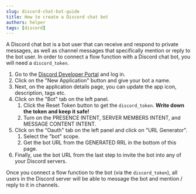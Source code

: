 ```yaml
---
slug: discord-chat-bot-guide
title: How to create a Discord chat bot
authors: helper
tags: [discord]
---
```


A Discord chat bot is a bot user that can receive and respond to private messages, as well as channel messages that specifically mention or reply to the bot user. In order to connect a flow function with a Discord chat bot, you will need a `discord_token`.

1. Go to the [Discord Developer Portal](https://discord.com/developers/applications) and log in.
2. Click on the "New Application" button and give your bot a name.
3. Next, on the application details page, you can update the app icon, description, tags etc.
4. Click on the "Bot" tab on the left panel.
    1. Click the Reset Token button to get the `discord_token`. **Write down the token and keep it safe!**
    2. Turn on the PRESENCE INTENT, SERVER MEMBERS INTENT, and MESSAGE CONTENT INTENT.
5. Click on the “Oauth" tab on the left panel and click on "URL Generator".
    1. Select the "bot" scope.
    2. Get the bot URL from the GENERATED RRL in the bottom of this page.
6. Finally, use the bot URL from the last step to invite the bot into any of your Discord servers. 

Once you connect a flow function to the bot (via the `discord_token`), all users in the Discord server will be able to message the bot and mention / reply to it in channels.
